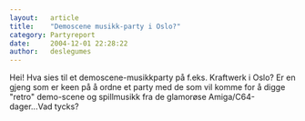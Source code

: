 ```yaml
---
layout:   article
title:    "Demoscene musikk-party i Oslo?"
category: Partyreport
date:     2004-12-01 22:28:22
author:   deslegumes
---
```

Hei\! Hva sies til et demoscene-musikkparty på f.eks. Kraftwerk i Oslo?
Er en gjeng som er keen på å ordne et party med de som vil komme for å
digge "retro" demo-scene og spillmusikk fra de glamorøse
Amiga/C64-dager...Vad tycks?


